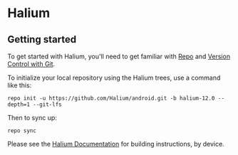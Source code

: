 Halium
===========

Getting started
---------------

To get started with Halium, you'll need to get
familiar with [Repo](https://source.android.com/source/using-repo.html) and [Version Control with Git](https://source.android.com/source/version-control.html).

To initialize your local repository using the Halium trees, use a command like this:
```
repo init -u https://github.com/Halium/android.git -b halium-12.0 --depth=1 --git-lfs
```
Then to sync up:
```
repo sync
```
Please see the [Halium Documentation](http://docs.halium.org/) for building instructions, by device.

